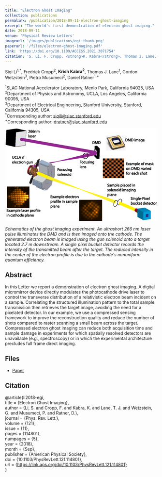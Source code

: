 ```yaml
---
title: "Electron Ghost Imaging"
collection: publications
permalink: /publication/2018-09-11-electron-ghost-imaging
excerpt: "The world's first demonstration of electron ghost imaging."
date: 2018-09-11
venue: 'Physical Review Letters'
imageurl: '/images/publications/egi-thumb.png'
paperurl: '/files/electron-ghost-imaging.pdf'
link: 'https://doi.org/10.1109/ACCESS.2021.3071754'
citation: 'S. Li, F. Cropp, <strong>K. Kabra</strong>, Thomas J. Lane, G. Wetzstein, P. Musumeci, and D. Ratner (2018). &quot;PMED-Net: Pyramid Based Multi-Scale Encoder-Decoder Network for Medical Image Segmentation.&quot; <i>Physical Review NOT Letters, 121</i>(11). doi:10.1109/ACCESS.2021.3071754'
---
```


Siqi Li<sup>1,*</sup>, Fredrick Cropp<sup>2</sup>, <strong>Krish Kabra<sup>2</sup></strong>, Thomas J. Lane<sup>1</sup>, Gordon Wetzstein<sup>3</sup>, Pietro Musumeci<sup>2</sup>, Daniel Ratner<sup>1,+</sup>

<sup>1</sup>SLAC National Accelerator Laboratory, Menlo Park, California 94025, USA <br>
<sup>2</sup>Department of Physics and Astronomy, UCLA, Los Angeles, California 90095, USA <br>
<sup>3</sup>Department of Electrical Engineering, Stanford University, Stanford, California 94305, USA <br>
<sup>*</sup>Corresponding author: siqili@slac.stanford.edu <br>
<sup>+</sup>Corresponding author: dratner@slac.stanford.edu 

<center><img src = '/images/publications/egi-exp.png'></center>

<i>Schematics of the ghost imaging experiment. An ultrashort 266 nm laser pulse illuminates the DMD and is then imaged onto the cathode. 
The generated electron beam is imaged using the gun solenoid onto a target located 2.7 m downstream. A single pixel bucket detector records 
the intensity of the transmitted beam after the target. The reduced intensity in the center of the electron profile is due to the cathode's 
nonuniform quantum efficiency.</i>

## Abstract
In this Letter we report a demonstration of electron ghost imaging. A digital micromirror device directly modulates the photocathode drive laser to 
control the transverse distribution of a relativistic electron beam incident on a sample. Correlating the structured illumination pattern to the total 
sample transmission then retrieves the target image, avoiding the need for a pixelated detector. In our example, we use a compressed sensing framework to improve 
the reconstruction quality and reduce the number of shots compared to raster scanning a small beam across the target. Compressed electron ghost imaging can reduce both 
acquisition time and sample damage in experiments for which spatially resolved detectors are unavailable (e.g., spectroscopy) or in which the experimental architecture
precludes full frame direct imaging.

## Files
- [Paper](/files/electron-ghost-imaging.pdf)

## Citation
@article{li2018-egi, <br>
	title = {Electron Ghost Imaging}, <br>
	author = {Li, S. and Cropp, F. and Kabra, K. and Lane, T. J. and Wetzstein, G. and Musumeci, P. and Ratner, D.}, <br>
	journal = {Phys. Rev. Lett.},<br>
	volume = {121},<br>
	issue = {11},<br>
	pages = {114801},<br>
	numpages = {5},<br>
	year = {2018},<br>
	month = {Sep},<br>
	publisher = {American Physical Society},<br>
	doi = {10.1103/PhysRevLett.121.114801},<br>
	url = {https://link.aps.org/doi/10.1103/PhysRevLett.121.114801}<br>
}
